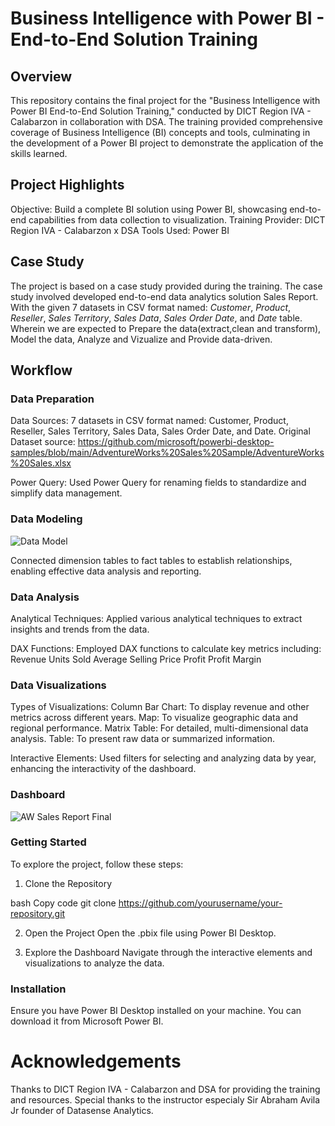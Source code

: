 # Business Intelligence with Power BI - End-to-End Solution Training

## Overview
This repository contains the final project for the "Business Intelligence with Power BI End-to-End Solution Training," conducted by DICT Region IVA - Calabarzon in collaboration with DSA. The training provided comprehensive coverage of Business Intelligence (BI) concepts and tools, culminating in the development of a Power BI project to demonstrate the application of the skills learned.

## Project Highlights
Objective: Build a complete BI solution using Power BI, showcasing end-to-end capabilities from data collection to visualization.
Training Provider: DICT Region IVA - Calabarzon x DSA
Tools Used: Power BI

## Case Study
The project is based on a case study provided during the training. The case study involved developed end-to-end data analytics solution Sales Report. With the given 7 datasets in CSV format named: *Customer*, *Product*, *Reseller*, *Sales Territory*, *Sales Data*, *Sales Order Date*, and *Date* table. Wherein we are expected to Prepare the data(extract,clean and transform), Model the data, Analyze and Vizualize and Provide data-driven.

## Workflow
### Data Preparation

Data Sources: 7 datasets in CSV format named: Customer, Product, Reseller, Sales Territory, Sales Data, Sales Order Date, and Date.
Original Dataset source: https://github.com/microsoft/powerbi-desktop-samples/blob/main/AdventureWorks%20Sales%20Sample/AdventureWorks%20Sales.xlsx

Power Query: Used Power Query for renaming fields to standardize and simplify data management.

### Data Modeling
![Data Model](https://github.com/user-attachments/assets/5123f9dc-8d23-4237-9e47-ebec97159dc4)

Connected dimension tables to fact tables to establish relationships, enabling effective data analysis and reporting.

### Data Analysis

Analytical Techniques: Applied various analytical techniques to extract insights and trends from the data.

DAX Functions: Employed DAX functions to calculate key metrics including:
Revenue
Units Sold
Average Selling Price
Profit
Profit Margin

### Data Visualizations

Types of Visualizations:
Column Bar Chart: To display revenue and other metrics across different years.
Map: To visualize geographic data and regional performance.
Matrix Table: For detailed, multi-dimensional data analysis.
Table: To present raw data or summarized information.

Interactive Elements: Used filters for selecting and analyzing data by year, enhancing the interactivity of the dashboard.

### Dashboard

![AW Sales Report Final](https://github.com/user-attachments/assets/1f49a91a-66d6-4fb3-9f4e-e263c588a047)

### Getting Started
To explore the project, follow these steps:

1. Clone the Repository

bash
Copy code
git clone https://github.com/yourusername/your-repository.git

2. Open the Project
Open the .pbix file using Power BI Desktop.

4. Explore the Dashboard
Navigate through the interactive elements and visualizations to analyze the data.

### Installation
Ensure you have Power BI Desktop installed on your machine. You can download it from Microsoft Power BI.

# Acknowledgements
Thanks to DICT Region IVA - Calabarzon and DSA for providing the training and resources.
Special thanks to the instructor especialy Sir Abraham Avila Jr founder of Datasense Analytics.
